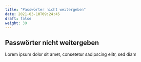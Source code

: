 ```yaml
---
title: "Passwörter nicht weitergeben"
date: 2021-03-10T09:24:45
draft: false
weight: 30
---
```

## Passwörter nicht weitergeben

Lorem ipsum dolor sit amet, consetetur sadipscing elitr, sed diam 